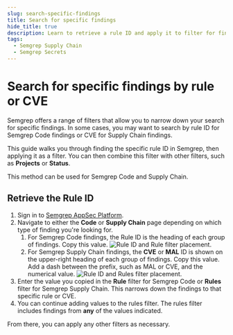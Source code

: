 ```yaml
---
slug: search-specific-findings
title: Search for specific findings
hide_title: true
description: Learn to retrieve a rule ID and apply it to filter for findings from a specific rule across all your projects.
tags:
  - Semgrep Supply Chain
  - Semgrep Secrets
---
```


# Search for specific findings by rule or CVE

Semgrep offers a range of filters that allow you to narrow down your search for specific findings. In some cases, you may want to search by rule ID for Semgrep Code findings or CVE for Supply Chain findings.

This guide walks you through finding the specific rule ID in Semgrep, then applying it as a filter. You can then combine this filter with other filters, such as **Projects** or **Status**.

This method can be used for Semgrep Code and Supply Chain.

## Retrieve the Rule ID

1. Sign in to [<i class="fas fa-external-link fa-xs"></i> Semgrep AppSec Platform](https://semgrep.dev/login).
1. Navigate to either the **Code** or **Supply Chain** page depending on which type of finding you're looking for.
    1. For Semgrep Code findings, the Rule ID is the heading of each group of findings. Copy this value.
    ![Rule ID and Rule filter placement.](/img/code-ruleID.png)
    1. For Semgrep Supply Chain findings, the **CVE** or **MAL** ID is shown on the upper-right heading of each group of findings. Copy this value. Add a dash between the prefix, such as MAL or CVE, and the numerical value.
    ![Rule ID and Rules filter placement.](/img/sca-ruleid.png)
1. Enter the value you copied in the **Rule** filter for Semgrep Code or **Rules** filter for Semgrep Supply Chain. This narrows down the findings to that specific rule or CVE.
1. You can continue adding values to the rules filter. The rules filter includes findings from **any** of the values indicated.

From there, you can apply any other filters as necessary.
